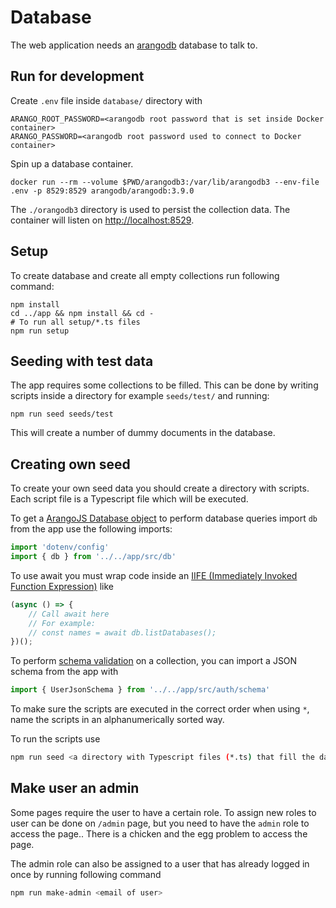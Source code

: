 # Database

The web application needs an [arangodb](https://arangodb.com/) database to talk to.

## Run for development

Create `.env` file inside `database/` directory with

```shell
ARANGO_ROOT_PASSWORD=<arangodb root password that is set inside Docker container>
ARANGO_PASSWORD=<arangodb root password used to connect to Docker container>
```

Spin up a database container.

```shell
docker run --rm --volume $PWD/arangodb3:/var/lib/arangodb3 --env-file .env -p 8529:8529 arangodb/arangodb:3.9.0
```

The `./orangodb3` directory is used to persist the collection data.
The container will listen on [http://localhost:8529](http://localhost:8529).

## Setup

To create database and create all empty collections run following command:

```shell
npm install
cd ../app && npm install && cd -
# To run all setup/*.ts files
npm run setup
```

## Seeding with test data

The app requires some collections to be filled.
This can be done by writing scripts inside a directory for example `seeds/test/` and running:

```shell
npm run seed seeds/test
```

This will create a number of dummy documents in the database.

## Creating own seed

To create your own seed data you should create a directory with scripts.
Each script file is a Typescript file which will be executed.

To get a [ArangoJS Database object](https://arangodb.github.io/arangojs/7.7.0/classes/database.database-1.html) to perform database queries import `db` from the app use the following imports:

```ts
import 'dotenv/config'
import { db } from '../../app/src/db'
```

To use await you must wrap code inside an [IIFE (Immediately Invoked Function Expression)](https://developer.mozilla.org/en-US/docs/Glossary/IIFE) like

```ts
(async () => {
    // Call await here
    // For example:
    // const names = await db.listDatabases();
})();
```

To perform [schema validation](https://www.arangodb.com/docs/3.8/data-modeling-documents-schema-validation.html) on a collection, you can import a JSON schema from the app with

```ts
import { UserJsonSchema } from '../../app/src/auth/schema'
```

To make sure the scripts are executed in the correct order when using `*`, name the scripts in an alphanumerically sorted way.

To run the scripts use

```sh
npm run seed <a directory with Typescript files (*.ts) that fill the database>
```

## Make user an admin

Some pages require the user to have a certain role.
To assign new roles to user can be done on `/admin` page, but you need to have the `admin` role to access the page..
There is a chicken and the egg problem to access the page.

The admin role can also be assigned to a user that has already logged in once by running following command

```sh
npm run make-admin <email of user>
```
